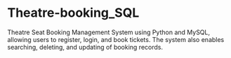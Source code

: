 # Theatre-booking_SQL
Theatre Seat Booking Management System using Python and MySQL, allowing users to register, login, and book tickets. The system also enables searching, deleting, and updating of booking records.
